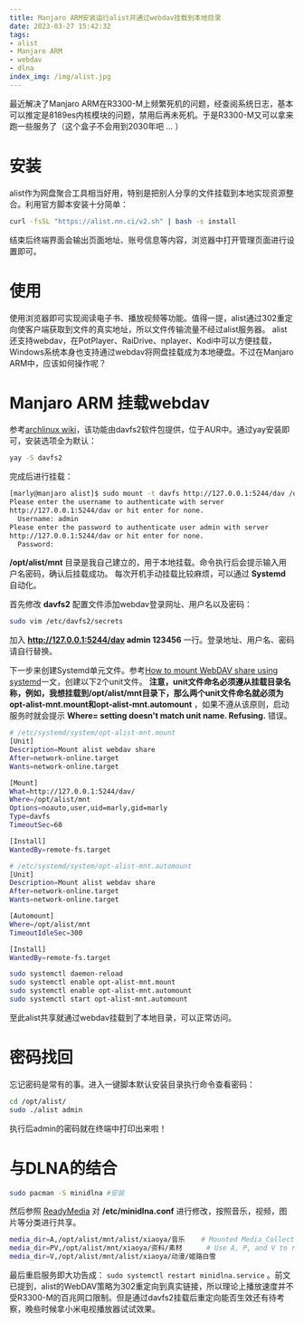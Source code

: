 ```yaml
---
title: Manjaro ARM安装运行alist并通过webdav挂载到本地目录
date: 2023-03-27 15:42:32
tags:
- alist
- Manjaro ARM
- webdav
- dlna
index_img: /img/alist.jpg
---
```

最近解决了Manjaro ARM在R3300-M上频繁死机的问题，经查阅系统日志，基本可以推定是8189es内核模块的问题，禁用后再未死机。于是R3300-M又可以拿来跑一些服务了（这个盒子不会用到2030年吧 ... ）
# 安装
alist作为网盘聚合工具相当好用，特别是把别人分享的文件挂载到本地实现资源整合。利用官方脚本安装十分简单：

```bash
curl -fsSL "https://alist.nn.ci/v2.sh" | bash -s install
```

结束后终端界面会输出页面地址、账号信息等内容，浏览器中打开管理页面进行设置即可。
# 使用
使用浏览器即可实现阅读电子书、播放视频等功能。值得一提，alist通过302重定向使客户端获取到文件的真实地址，所以文件传输流量不经过alist服务器。
alist还支持webdav，在PotPlayer、RaiDrive、nplayer、Kodi中可以方便挂载，Windows系统本身也支持通过webdav将网盘挂载成为本地硬盘。不过在Manjaro ARM中，应该如何操作呢？

# Manjaro ARM 挂载webdav
参考[archlinux wiki](https://wiki.archlinux.org/title/Davfs2)，该功能由davfs2软件包提供，位于AUR中。通过yay安装即可，安装选项全为默认：
```bash
yay -S davfs2
```
完成后进行挂载：

```bash
[marly@manjaro alist]$ sudo mount -t davfs http://127.0.0.1:5244/dav /opt/alist/mnt
Please enter the username to authenticate with server
http://127.0.0.1:5244/dav or hit enter for none.
  Username: admin
Please enter the password to authenticate user admin with server
http://127.0.0.1:5244/dav or hit enter for none.
  Password:
```

**/opt/alist/mnt** 目录是我自己建立的，用于本地挂载。命令执行后会提示输入用户名密码，确认后挂载成功。
每次开机手动挂载比较麻烦，可以通过 **Systemd** 自动化。

首先修改 **davfs2** 配置文件添加webdav登录网址、用户名以及密码：
```bash
sudo vim /etc/davfs2/secrets
```

加入 **http://127.0.0.1:5244/dav admin 123456** 一行。登录地址、用户名、密码请自行替换。

下一步来创建Systemd单元文件。参考[How to mount WebDAV share using systemd](https://sleeplessbeastie.eu/2017/09/25/how-to-mount-webdav-share-using-systemd/)一文，创建以下2个unit文件。 **注意，unit文件命名必须遵从挂载目录名称，例如，我想挂载到/opt/alist/mnt目录下，那么两个unit文件命名就必须为opt-alist-mnt.mount和opt-alist-mnt.automount** ，如果不遵从该原则，启动服务时就会提示 **Where= setting doesn't match unit name. Refusing.** 错误。

```bash
# /etc/systemd/system/opt-alist-mnt.mount
[Unit]
Description=Mount alist webdav share
After=network-online.target
Wants=network-online.target

[Mount]
What=http://127.0.0.1:5244/dav/
Where=/opt/alist/mnt
Options=noauto,user,uid=marly,gid=marly
Type=davfs
TimeoutSec=60

[Install]
WantedBy=remote-fs.target
```

```bash
# /etc/systemd/system/opt-alist-mnt.automount
[Unit]
Description=Mount alist webdav share
After=network-online.target
Wants=network-online.target

[Automount]
Where=/opt/alist/mnt
TimeoutIdleSec=300

[Install]
WantedBy=remote-fs.target
```

```bash
sudo systemctl daemon-reload
sudo systemctl enable opt-alist-mnt.mount
sudo systemctl enable opt-alist-mnt.automount
sudo systemctl start opt-alist-mnt.automount
```
至此alist共享就通过webdav挂载到了本地目录，可以正常访问。
# 密码找回
忘记密码是常有的事。进入一键脚本默认安装目录执行命令查看密码：

```bash
cd /opt/alist/
sudo ./alist admin
```

执行后admin的密码就在终端中打印出来啦！
# 与DLNA的结合
```bash
sudo pacman -S minidlna #安装
```
然后参照 [ReadyMedia](https://wiki.archlinux.org/title/ReadyMedia) 对 **/etc/minidlna.conf** 进行修改，按照音乐，视频，图片等分类进行共享。

```bash
media_dir=A,/opt/alist/mnt/alist/xiaoya/音乐    # Mounted Media_Collection drive directories
media_dir=PV,/opt/alist/mnt/xiaoya/资料/素材      # Use A, P, and V to restrict media 'type' in directory
media_dir=V,/opt/alist/mnt/alist/xiaoya/动漫/姬路白雪
```

最后重启服务即大功告成： `sudo systemctl restart minidlna.service` 。前文已提到，alist的WebDAV策略为302重定向到真实链接，所以理论上播放速度并不受R3300-M的百兆网口限制。但是通过davfs2挂载后重定向能否生效还有待考察，晚些时候拿小米电视播放器试试效果。